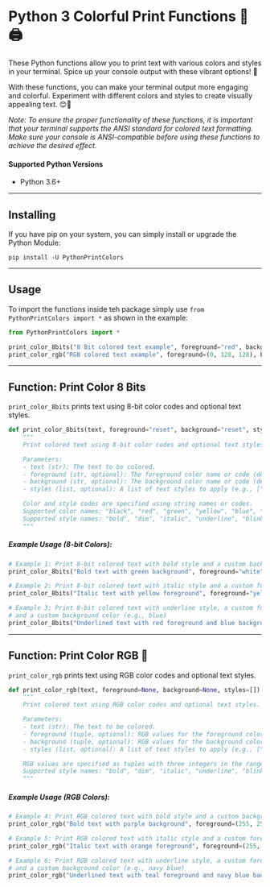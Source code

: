 # Python 3 Colorful Print Functions 🌈🖨️

These Python functions allow you to print text with various colors and styles in your terminal. Spice up your console output with these vibrant options! 🎨

With these functions, you can make your terminal output more engaging and colorful. Experiment with different colors and styles to create visually appealing text. 😊🚀

_Note: To ensure the proper functionality of these functions, it is important that your terminal supports the ANSI standard for colored text formatting. Make sure your console is ANSI-compatible before using these functions to achieve the desired effect._

#### Supported Python Versions
- Python 3.6+

---
## Installing

If you have pip on your system, you can simply install or upgrade the Python Module:

`pip install -U PythonPrintColors`

---
## Usage
To import the functions inside teh package simply use `from PythonPrintColors import *` as shown in the example:
```python
from PythonPrintColors import *

print_color_8bits("8 Bit colored text example", foreground="red", background="white", styles=["italic", "underline"])
print_color_rgb("RGB colored text example", foreground=(0, 128, 128), background=(0, 0, 128), styles=["underline"])
```

---
## Function: Print Color 8 Bits

`print_color_8bits` prints text using 8-bit color codes and optional text styles.

```python
def print_color_8bits(text, foreground="reset", background="reset", styles=[]):
    """
    Print colored text using 8-bit color codes and optional text styles.

    Parameters:
    - text (str): The text to be colored.
    - foreground (str, optional): The foreground color name or code (default is "reset").
    - background (str, optional): The background color name or code (default is "reset").
    - styles (list, optional): A list of text styles to apply (e.g., ["bold", "italic"]).

    Color and style codes are specified using string names or codes.
    Supported color names: "black", "red", "green", "yellow", "blue", "magenta", "cyan", "white", "default", "reset".
    Supported style names: "bold", "dim", "italic", "underline", "blink", "reverse", "hidden", "strikethrough".
    """
```


##### Example Usage (8-bit Colors):

```python
# Example 1: Print 8-bit colored text with bold style and a custom background color (e.g., green)
print_color_8bits("Bold text with green background", foreground="white", background="green", styles=["bold"])

# Example 2: Print 8-bit colored text with italic style and a custom foreground color (e.g., yellow)
print_color_8bits("Italic text with yellow foreground", foreground="yellow", styles=["italic"])

# Example 3: Print 8-bit colored text with underline style, a custom foreground color (e.g., red),
# and a custom background color (e.g., blue)
print_color_8bits("Underlined text with red foreground and blue background", foreground="red", background="blue", styles=["underline"])
```

---

## Function: Print Color RGB 🌟

`print_color_rgb` prints text using RGB color codes and optional text styles.

```python
def print_color_rgb(text, foreground=None, background=None, styles=[]):
    """
    Print colored text using RGB color codes and optional text styles.

    Parameters:
    - text (str): The text to be colored.
    - foreground (tuple, optional): RGB values for the foreground color (default is None).
    - background (tuple, optional): RGB values for the background color (default is None).
    - styles (list, optional): A list of text styles to apply (e.g., ["bold", "italic"]).

    RGB values are specified as tuples with three integers in the range 0-255.
    Supported style names: "bold", "dim", "italic", "underline", "blink", "reverse", "hidden", "strikethrough".
    """
```

##### Example Usage (RGB Colors):

```python
# Example 4: Print RGB colored text with bold style and a custom background color (e.g., purple)
print_color_rgb("Bold text with purple background", foreground=(255, 255, 255), background=(128, 0, 128), styles=["bold"])

# Example 5: Print RGB colored text with italic style and a custom foreground color (e.g., orange)
print_color_rgb("Italic text with orange foreground", foreground=(255, 165, 0), styles=["italic"])

# Example 6: Print RGB colored text with underline style, a custom foreground color (e.g., teal),
# and a custom background color (e.g., navy blue)
print_color_rgb("Underlined text with teal foreground and navy blue background", foreground=(0, 128, 128), background=(0, 0, 128), styles=["underline"])
```